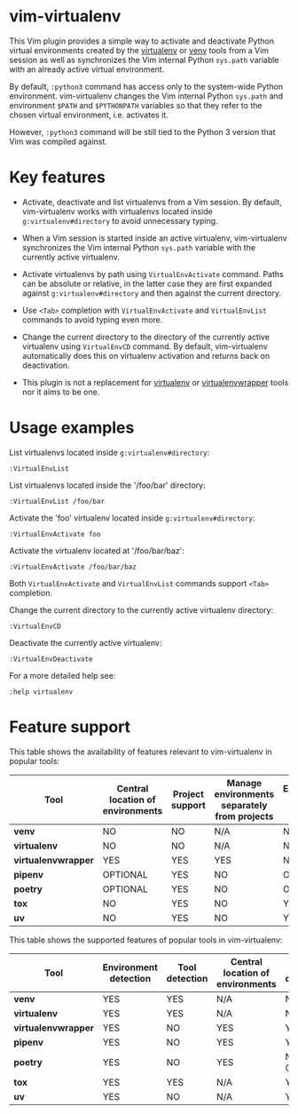 vim-virtualenv
==============

This Vim plugin provides a simple way to activate and deactivate Python virtual
environments created by the [virtualenv](https://github.com/pypa/virtualenv) or
[venv](https://docs.python.org/3/library/venv.html) tools from a Vim session as
well as synchronizes the Vim internal Python `sys.path` variable with an
already active virtual environment.

By default, `:python3` command has access only to the system-wide Python
environment. vim-virtualenv changes the Vim internal Python `sys.path` and
environment `$PATH` and `$PYTHONPATH` variables so that they refer to the
chosen virtual environment, i.e. activates it.

However, `:python3` command will be still tied to the Python 3 version that Vim
was compiled against.

Key features
============

* Activate, deactivate and list virtualenvs from a Vim session.
  By default, vim-virtualenv works with virtualenvs located inside
  `g:virtualenv#directory` to avoid unnecessary typing.

* When a Vim session is started inside an active virtualenv, vim-virtualenv
  synchronizes the Vim internal Python `sys.path` variable with the currently
  active virtualenv.

* Activate virtualenvs by path using `VirtualEnvActivate` command.
  Paths can be absolute or relative, in the latter case they are first expanded
  against `g:virtualenv#directory` and then against the current directory.

* Use `<Tab>` completion with `VirtualEnvActivate` and `VirtualEnvList`
  commands to avoid typing even more.

* Change the current directory to the directory of the currently active
  virtualenv using `VirtualEnvCD` command. By default, vim-virtualenv
  automatically does this on virtualenv activation and returns back on
  deactivation.

* This plugin is not a replacement for
  [virtualenv](https://github.com/pypa/virtualenv) or
  [virtualenvwrapper](https://github.com/python-virtualenvwrapper/virtualenvwrapper)
  tools nor it aims to be one.

Usage examples
==============

List virtualenvs located inside `g:virtualenv#directory`:

    :VirtualEnvList

List virtualenvs located inside the '/foo/bar' directory:

    :VirtualEnvList /foo/bar

Activate the 'foo' virtualenv located inside `g:virtualenv#directory`:

    :VirtualEnvActivate foo

Activate the virtualenv located at '/foo/bar/baz':

    :VirtualEnvActivate /foo/bar/baz

Both `VirtualEnvActivate` and `VirtualEnvList` commands support `<Tab>`
completion.

Change the current directory to the currently active virtualenv directory:

    :VirtualEnvCD

Deactivate the currently active virtualenv:

    :VirtualEnvDeactivate

For a more detailed help see:

    :help virtualenv

Feature support
===============

This table shows the availability of features relevant to vim-virtualenv in
popular tools:

| **Tool**              | **Central location of environments** | **Project support** | **Manage environments separately from projects** | **Environments nested in projects** |
|-----------------------|--------------------------------------|---------------------|--------------------------------------------------|-------------------------------------|
| **venv**              | NO                                   | NO                  | N/A                                              | N/A                                 |
| **virtualenv**        | NO                                   | NO                  | N/A                                              | N/A                                 |
| **virtualenvwrapper** | YES                                  | YES                 | YES                                              | NO                                  |
| **pipenv**            | OPTIONAL                             | YES                 | NO                                               | OPTIONAL                            |
| **poetry**            | OPTIONAL                             | YES                 | NO                                               | OPTIONAL                            |
| **tox**               | NO                                   | YES                 | NO                                               | YES                                 |
| **uv**                | NO                                   | YES                 | NO                                               | YES                                 |

This table shows the supported features of popular tools in vim-virtualenv:

| **Tool**              | **Environment detection** | **Tool detection** | **Central location of environments** | **Project detection** |
|-----------------------|---------------------------|--------------------|--------------------------------------|-----------------------|
| **venv**              | YES                       | YES                | N/A                                  | N/A                   |
| **virtualenv**        | YES                       | YES                | N/A                                  | N/A                   |
| **virtualenvwrapper** | YES                       | NO                 | YES                                  | YES                   |
| **pipenv**            | YES                       | NO                 | YES                                  | YES                   |
| **poetry**            | YES                       | NO                 | YES                                  | NESTED ONLY           |
| **tox**               | YES                       | YES                | N/A                                  | YES                   |
| **uv**                | YES                       | NO                 | N/A                                  | YES                   |
